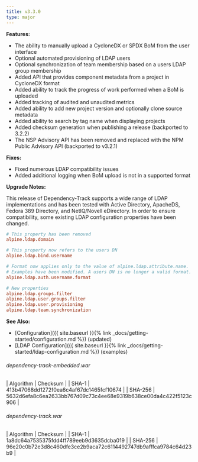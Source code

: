```yaml
---
title: v3.3.0
type: major
---
```


**Features:**

* The ability to manually upload a CycloneDX or SPDX BoM from the user interface
* Optional automated provisioning of LDAP users
* Optional synchronization of team membership based on a users LDAP group membership
* Added API that provides component metadata from a project in CycloneDX format
* Added ability to track the progress of work performed when a BoM is uploaded
* Added tracking of audited and unaudited metrics
* Added ability to add new project version and optionally clone source metadata
* Added ability to search by tag name when displaying projects
* Added checksum generation when publishing a release (backported to 3.2.2)
* The NSP Advisory API has been removed and replaced with the NPM Public Advisory API (backported to v3.2.1)

**Fixes:**

* Fixed numerous LDAP compatibility issues
* Added additional logging when BoM upload is not in a supported format

**Upgrade Notes:**

This release of Dependency-Track supports a wide range of LDAP implementations and has been tested with 
Active Directory, ApacheDS, Fedora 389 Directory, and NetIQ/Novell eDirectory. In order to ensure compatibility,
some existing LDAP configuration properties have been changed.


```ini
# This property has been removed
alpine.ldap.domain
```

```ini
# This property now refers to the users DN
alpine.ldap.bind.username
```

```ini
# Format now applies only to the value of alpine.ldap.attribute.name. 
# Examples have been modified. A users DN is no longer a valid format.
alpine.ldap.auth.username.format
```

```ini
# New properties
alpine.ldap.groups.filter
alpine.ldap.user.groups.filter
alpine.ldap.user.provisioning
alpine.ldap.team.synchronization
```

**See Also:**
* [Configuration]({{ site.baseurl }}{% link _docs/getting-started/configuration.md %}) (updated)
* [LDAP Configuration]({{ site.baseurl }}{% link _docs/getting-started/ldap-configuration.md %}) (examples)

###### dependency-track-embedded.war

| Algorithm | Checksum |
| SHA-1     | 413b47068dd1272f0ea6c4af67dc1465fcf10674 |
| SHA-256   | 5632d6efa8c6ea2633bb767d09c73c4ee68e9319b638ce00da4c422f5123c906 |

###### dependency-track.war

| Algorithm | Checksum |
| SHA-1     | 1a8dc64a7535375fdd4ff789eeb9d3635dcba019 |
| SHA-256   | 96e20c0b72e3d8c460dfe3ce2b9aca72c6114492747db9afffca9784c64d23b9 |

